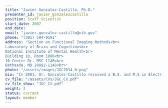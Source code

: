 ```yaml
---
title: "Javier Gonzalez-Castillo, Ph.D."
presenter_id: javier_gonzalezcastillo
position: Staff Scientist
start_date: 2007
end_date: 
email: "javier.gonzalez-castillo@nih.gov"
phone: "(301) 594-9191"
address: "Section on Functional Imaging Methods<br>
Laboratory of Brain and Cognition<br>
National Institute of Mental Health<br>
Building 10, Room 1D80<br>
10 Center Dr. MSC 1148<br>
Bethesda, MD 20892-1148<br>"
photo: "/assets/images/JGC2014_0.png"
bio: "In 2001, Dr. Gonzalez-Castillo received a B.S. and M.S in Electrical and Computer Engineering (Ingenieria de Telecomunicaciones) from Universidad Politecnica de Madrid, Spain. Following graduation, he spent one year as a research assistant in HP-Labs, Bristol (UK) working on electronic-commerce automation technologies; followed by three more years as an IT consultant for Hewlett-Packard Spain. Those years in IT industry helped Dr. Gonzalez-Castillo develop key skills in the areas of computer science, data analytics, and project management. In the early 2000s, Dr. Gonzalez-Castillo decided to change professional tracks and find ways to apply his engineering skills to solving biological problems. In 2004, he was awarded a Fulbright Fellowship to pursue a Ph.D. in Biomedical Engineering at Purdue University, West Lafayette, IN. During his time at Purdue, he worked on several language-related fMRI studies under the mentorship of Prof. Thomas Talavage and was awarded a Bilsland Dissertation Fellowship for his dissertation research. In December 2009, Dr. Gonzalez-Castillo graduated from Purdue and joined the Section on Functional Imaging Methods (SFIM) at the National Institute of Mental Health (NIMH) in Bethesda, MD as a post-doctoral fellow. In 2014, Dr. Gonzalez-Castillo was promoted to Staff Scientist within the Section. His research at the SFIM focuses on three main topics: development of novel fMRI analytical methods that help increase fMRI’s ability to precisely answer both clinical and basic neuroscientific questions; understanding the most dynamical aspects of functional connectivity (e.g., fast reconfigurations that happen within the constraints of individual scans), and modeling sources of non-clinical day-to-day and subject-to-subject variability in fMRI so that clinically relevant information present in fMRI scans can be isolated and more easily interpreted. You can find additional information [here](https://javiergcas.github.io/)."
cv_file: "/assets/CVs/JGC_CV.pdf"
cv_file_show: "JGC_CV.pdf"
weight: 3
status: current
layout: member
---
```

